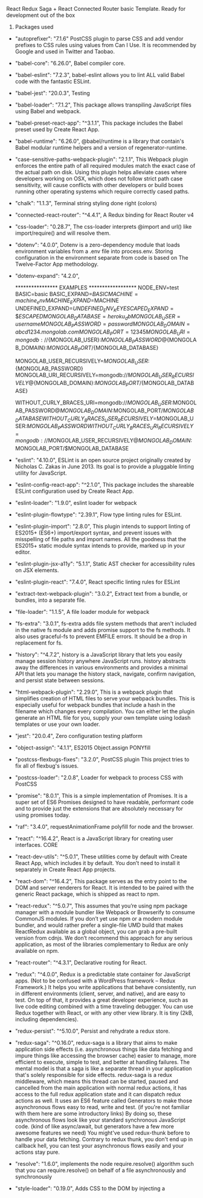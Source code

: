 React Redux Saga + React Connected Router basic Template.
Ready for development out of the box

1) Packages used
 - "autoprefixer": "7.1.6"
    PostCSS plugin to parse CSS and add vendor prefixes to CSS rules using values from Can I Use. It is recommended by Google and used in Twitter and Taobao.
    
 - "babel-core": "6.26.0",
    Babel compiler core.
    
 - "babel-eslint": "7.2.3",
    babel-eslint allows you to lint ALL valid Babel code with the fantastic ESLint.
    
 - "babel-jest": "20.0.3",
    Testing 
    
 - "babel-loader": "7.1.2",
    This package allows transpiling JavaScript files using Babel and webpack.
    
 - "babel-preset-react-app": "^3.1.1",
    This package includes the Babel preset used by Create React App.

 - "babel-runtime": "6.26.0",
    @babel/runtime is a library that contain's Babel modular runtime helpers and a version of regenerator-runtime.
     
 - "case-sensitive-paths-webpack-plugin": "2.1.1",
    This Webpack plugin enforces the entire path of all required modules match the exact case of the actual path on disk. 
    Using this plugin helps alleviate cases where developers working on OSX, which does not follow strict path case sensitivity, 
    will cause conflicts with other developers or build boxes running other operating systems which require correctly cased paths. 
 
 - "chalk": "1.1.3",
    Terminal string styling done right (colors)
    
 - "connected-react-router": "^4.4.1",
    A Redux binding for React Router v4
    
 - "css-loader": "0.28.7",
    The css-loader interprets @import and url() like import/require() and will resolve them.
 
 - "dotenv": "4.0.0",
    Dotenv is a zero-dependency module that loads environment variables from a .env file into process.env. 
    Storing configuration in the environment separate from code is based on The Twelve-Factor App methodology.
 
 - "dotenv-expand": "4.2.0",
 
    **************** EXAMPLES ******************
    NODE_ENV=test
    BASIC=basic
    BASIC_EXPAND=$BASIC
    MACHINE=machine_env
    MACHINE_EXPAND=$MACHINE
    UNDEFINED_EXPAND=$UNDEFINED_ENV_KEY
    ESCAPED_EXPAND=\$ESCAPED
    MONGOLAB_DATABASE=heroku_db
    MONGOLAB_USER=username
    MONGOLAB_PASSWORD=password
    MONGOLAB_DOMAIN=abcd1234.mongolab.com
    MONGOLAB_PORT=12345
    MONGOLAB_URI=mongodb://${MONGOLAB_USER}:${MONGOLAB_PASSWORD}@${MONGOLAB_DOMAIN}:${MONGOLAB_PORT}/${MONGOLAB_DATABASE}
    
    MONGOLAB_USER_RECURSIVELY=${MONGOLAB_USER}:${MONGOLAB_PASSWORD}
    MONGOLAB_URI_RECURSIVELY=mongodb://${MONGOLAB_USER_RECURSIVELY}@${MONGOLAB_DOMAIN}:${MONGOLAB_PORT}/${MONGOLAB_DATABASE}
    
    WITHOUT_CURLY_BRACES_URI=mongodb://$MONGOLAB_USER:$MONGOLAB_PASSWORD@$MONGOLAB_DOMAIN:$MONGOLAB_PORT/$MONGOLAB_DATABASE
    WITHOUT_CURLY_BRACES_USER_RECURSIVELY=$MONGOLAB_USER:$MONGOLAB_PASSWORD
    WITHOUT_CURLY_BRACES_URI_RECURSIVELY=mongodb://$MONGOLAB_USER_RECURSIVELY@$MONGOLAB_DOMAIN:$MONGOLAB_PORT/$MONGOLAB_DATABASE
 
 - "eslint": "4.10.0",
    ESLint is an open source project originally created by Nicholas C. Zakas in June 2013. Its goal is to provide a pluggable 
    linting utility for JavaScript.
    
 - "eslint-config-react-app": "^2.1.0",
    This package includes the shareable ESLint configuration used by Create React App.

 - "eslint-loader": "1.9.0",
    eslint loader for webpack
    
 - "eslint-plugin-flowtype": "2.39.1",
    Flow type linting rules for ESLint.
 
 - "eslint-plugin-import": "2.8.0",
    This plugin intends to support linting of ES2015+ (ES6+) import/export syntax, and prevent issues with misspelling of file 
    paths and import names. All the goodness that the ES2015+ static module syntax intends to provide, marked up in your editor.
 
 - "eslint-plugin-jsx-a11y": "5.1.1",
    Static AST checker for accessibility rules on JSX elements.
 
 - "eslint-plugin-react": "7.4.0",
    React specific linting rules for ESLint
     
 - "extract-text-webpack-plugin": "3.0.2",
    Extract text from a bundle, or bundles, into a separate file.

 - "file-loader": "1.1.5",
    A file loader module for webpack
 
 - "fs-extra": "3.0.1",
    fs-extra adds file system methods that aren't included in the native fs module and adds promise support to the fs methods. 
    It also uses graceful-fs to prevent EMFILE errors. It should be a drop in replacement for fs.
 
 - "history": "^4.7.2",
    history is a JavaScript library that lets you easily manage session history anywhere JavaScript runs. history abstracts away the 
    differences in various environments and provides a minimal API that lets you manage the history stack, navigate, confirm navigation, 
    and persist state between sessions.
 
 - "html-webpack-plugin": "2.29.0",
    This is a webpack plugin that simplifies creation of HTML files to serve your webpack bundles. This is especially useful for webpack 
    bundles that include a hash in the filename which changes every compilation. You can either let the plugin generate an HTML file for you, 
    supply your own template using lodash templates or use your own loader.    
 
 - "jest": "20.0.4",
    Zero configuration testing platform
 
 - "object-assign": "4.1.1",
    ES2015 Object.assign PONYfill
 
 - "postcss-flexbugs-fixes": "3.2.0",
    PostCSS plugin This project tries to fix all of flexbug's issues.
 
 - "postcss-loader": "2.0.8",
    Loader for webpack to process CSS with PostCSS
     
 - "promise": "8.0.1",
    This is a simple implementation of Promises. It is a super set of ES6 Promises designed to have readable, 
    performant code and to provide just the extensions that are absolutely necessary for using promises today.
 
 - "raf": "3.4.0",
    requestAnimationFrame polyfill for node and the browser.
    
 - "react": "^16.4.2",
    React is a JavaScript library for creating user interfaces. CORE
    
 - "react-dev-utils": "^5.0.1",
    These utilities come by default with Create React App, which includes it by default. You don’t need to 
    install it separately in Create React App projects.
    
 - "react-dom": "^16.4.2",
    This package serves as the entry point to the DOM and server renderers for React. It is intended to be paired 
    with the generic React package, which is shipped as react to npm.   
 
 - "react-redux": "^5.0.7",
    This assumes that you’re using npm package manager with a module bundler like Webpack or Browserify to consume CommonJS modules.
    If you don’t yet use npm or a modern module bundler, and would rather prefer a single-file UMD build that makes ReactRedux available 
    as a global object, you can grab a pre-built version from cdnjs. We don’t recommend this approach for any serious application, as most 
    of the libraries complementary to Redux are only available on npm.
 
 - "react-router": "^4.3.1",
    Declarative routing for React.
 
 - "redux": "^4.0.0",
    Redux is a predictable state container for JavaScript apps.
    (Not to be confused with a WordPress framework – Redux Framework.)
    It helps you write applications that behave consistently, run in different environments (client, server, and native), and are easy to test. On top of that, it provides a great developer experience, such as live code editing combined with a time traveling debugger.
    You can use Redux together with React, or with any other view library.
    It is tiny (2kB, including dependencies). 
     
 - "redux-persist": "^5.10.0",
    Persist and rehydrate a redux store.
 
 - "redux-saga": "^0.16.0",
    redux-saga is a library that aims to make application side effects (i.e. asynchronous things like data fetching and impure things like accessing the browser cache) easier to manage, more efficient to execute, simple to test, and better at handling failures.
    The mental model is that a saga is like a separate thread in your application that's solely responsible for side effects. redux-saga is a redux middleware, which means this thread can be started, paused and cancelled from the main application with normal redux actions, it has access to the full redux application state and it can dispatch redux actions as well.
    It uses an ES6 feature called Generators to make those asynchronous flows easy to read, write and test. (if you're not familiar with them here are some introductory links) By doing so, these asynchronous flows look like your standard synchronous JavaScript code. (kind of like async/await, but generators have a few more awesome features we need)
    You might've used redux-thunk before to handle your data fetching. Contrary to redux thunk, you don't end up in callback hell, you can test your asynchronous flows easily and your actions stay pure.
    
 - "resolve": "1.6.0",
    implements the node require.resolve() algorithm such that you can require.resolve() on behalf of a file asynchronously and synchronously
 
 - "style-loader": "0.19.0",
   Adds CSS to the DOM by injecting a <style> tag
  
 - "sw-precache-webpack-plugin": "0.11.4",
   SWPrecacheWebpackPlugin is a webpack plugin for using service workers to cache your external project dependencies.
   It will generate a service worker file using sw-precache and add it to your build directory.
    
 - "url-loader": "0.6.2",
    A loader for webpack which transforms files into base64 URIs.
 
 - "webpack": "3.8.1",
    webpack is a module bundler. Its main purpose is to bundle JavaScript files for usage in a browser, yet it is also capable of transforming, 
    bundling, or packaging just about any resource or asset
    
 - "webpack-dev-server": "2.9.4",
    Use webpack with a development server that provides live reloading. This should be used for development on ly.
    It uses webpack-dev-middleware under the hood, which provides fast in-memory access to the webpack assets.
    
 - "webpack-manifest-plugin": "1.3.2",
    Webpack plugin for generating an asset manifest.
    In your webpack.config.js
    
    var ManifestPlugin = require('webpack-manifest-plugin');
    
    module.exports = {
        // ...
        plugins: [
          new ManifestPlugin()
        ]
    };
    This will generate a manifest.json file in your root output directory with a mapping of all source file names to their corresponding output file, for example:
    
    {
      "mods/alpha.js": "mods/alpha.1234567890.js",
      "mods/omega.js": "mods/omega.0987654321.js"
    }
 
 - "whatwg-fetch": "2.0.3"
    The fetch() function is a Promise-based mechanism for programmatically making web requests in the browser. 
    This project is a polyfill that implements a subset of the standard Fetch specification, enough to make fetch a 
    viable replacement for most uses of XMLHttpRequest in traditional web applications.